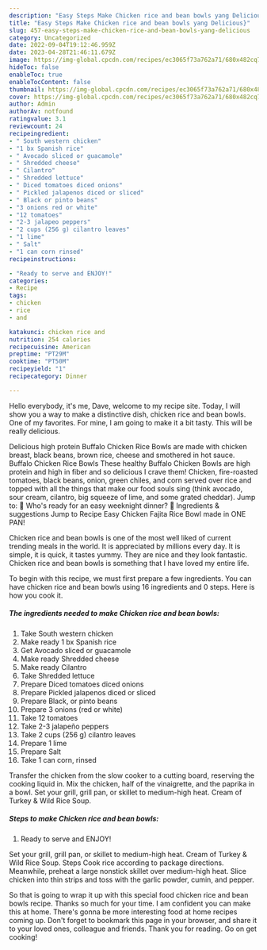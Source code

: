 ```yaml
---
description: "Easy Steps Make Chicken rice and bean bowls yang Delicious}"
title: "Easy Steps Make Chicken rice and bean bowls yang Delicious}"
slug: 457-easy-steps-make-chicken-rice-and-bean-bowls-yang-delicious
category: Uncategorized
date: 2022-09-04T19:12:46.959Z
date: 2023-04-28T21:46:11.679Z
image: https://img-global.cpcdn.com/recipes/ec3065f73a762a71/680x482cq70/chicken-rice-and-bean-bowls-recipe-main-photo.jpg
hideToc: false
enableToc: true
enableTocContent: false
thumbnail: https://img-global.cpcdn.com/recipes/ec3065f73a762a71/680x482cq70/chicken-rice-and-bean-bowls-recipe-main-photo.jpg
cover: https://img-global.cpcdn.com/recipes/ec3065f73a762a71/680x482cq70/chicken-rice-and-bean-bowls-recipe-main-photo.jpg
author: Admin
authorAv: notfound
ratingvalue: 3.1
reviewcount: 24
recipeingredient:
- " South western chicken"
- "1 bx Spanish rice"
- " Avocado sliced or guacamole"
- " Shredded cheese"
- " Cilantro"
- " Shredded lettuce"
- " Diced tomatoes diced onions"
- " Pickled jalapenos diced or sliced"
- " Black or pinto beans"
- "3 onions red or white"
- "12 tomatoes"
- "2-3 jalapeo peppers"
- "2 cups (256 g) cilantro leaves"
- "1 lime"
- " Salt"
- "1 can corn rinsed"
recipeinstructions:

- "Ready to serve and ENJOY!"
categories:
- Recipe
tags:
- chicken
- rice
- and

katakunci: chicken rice and 
nutrition: 254 calories
recipecuisine: American
preptime: "PT29M"
cooktime: "PT50M"
recipeyield: "1"
recipecategory: Dinner

---
```



Hello everybody, it's me, Dave, welcome to my recipe site. Today, I will show you a way to make a distinctive dish, chicken rice and bean bowls. One of my favorites. For mine, I am going to make it a bit tasty. This will be really delicious.

Delicious high protein Buffalo Chicken Rice Bowls are made with chicken breast, black beans, brown rice, cheese and smothered in hot sauce. Buffalo Chicken Rice Bowls These healthy Buffalo Chicken Bowls are high protein and high in fiber and so delicious I crave them! Chicken, fire-roasted tomatoes, black beans, onion, green chiles, and corn served over rice and topped with all the things that make our food souls sing (think avocado, sour cream, cilantro, big squeeze of lime, and some grated cheddar). Jump to: 🌟 Who&#39;s ready for an easy weeknight dinner? 🛒 Ingredients &amp; suggestions Jump to Recipe Easy Chicken Fajita Rice Bowl made in ONE PAN!

Chicken rice and bean bowls is one of the most well liked of current trending meals in the world. It is appreciated by millions every day. It is simple, it is quick, it tastes yummy. They are nice and they look fantastic. Chicken rice and bean bowls is something that I have loved my entire life.


To begin with this recipe, we must first prepare a few ingredients. You can have chicken rice and bean bowls using 16 ingredients and 0 steps. Here is how you cook it.

<!--inarticleads1-->

##### The ingredients needed to make Chicken rice and bean bowls:

1. Take  South western chicken
1. Make ready 1 bx Spanish rice
1. Get  Avocado sliced or guacamole
1. Make ready  Shredded cheese
1. Make ready  Cilantro
1. Take  Shredded lettuce
1. Prepare  Diced tomatoes diced onions
1. Prepare  Pickled jalapenos diced or sliced
1. Prepare  Black, or pinto beans
1. Prepare 3 onions (red or white)
1. Take 12 tomatoes
1. Take 2-3 jalapeño peppers
1. Take 2 cups (256 g) cilantro leaves
1. Prepare 1 lime
1. Prepare  Salt
1. Take 1 can corn, rinsed


Transfer the chicken from the slow cooker to a cutting board, reserving the cooking liquid in. Mix the chicken, half of the vinaigrette, and the paprika in a bowl. Set your grill, grill pan, or skillet to medium-high heat. Cream of Turkey &amp; Wild Rice Soup. 

<!--inarticleads2-->

##### Steps to make Chicken rice and bean bowls:


1. Ready to serve and ENJOY!

Set your grill, grill pan, or skillet to medium-high heat. Cream of Turkey &amp; Wild Rice Soup. Steps Cook rice according to package directions. Meanwhile, preheat a large nonstick skillet over medium-high heat. Slice chicken into thin strips and toss with the garlic powder, cumin, and pepper. 

So that is going to wrap it up with this special food chicken rice and bean bowls recipe. Thanks so much for your time. I am confident you can make this at home. There's gonna be more interesting food at home recipes coming up. Don't forget to bookmark this page in your browser, and share it to your loved ones, colleague and friends. Thank you for reading. Go on get cooking!
